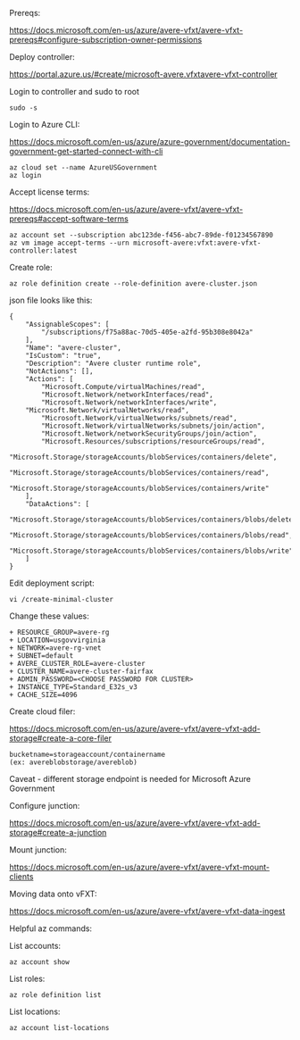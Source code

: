 Prereqs:

https://docs.microsoft.com/en-us/azure/avere-vfxt/avere-vfxt-prereqs#configure-subscription-owner-permissions

Deploy controller:

https://portal.azure.us/#create/microsoft-avere.vfxtavere-vfxt-controller

Login to controller and sudo to root
```
sudo -s
```

Login to Azure CLI:

https://docs.microsoft.com/en-us/azure/azure-government/documentation-government-get-started-connect-with-cli
```
az cloud set --name AzureUSGovernment
az login
```

Accept license terms:

https://docs.microsoft.com/en-us/azure/avere-vfxt/avere-vfxt-prereqs#accept-software-terms

```
az account set --subscription abc123de-f456-abc7-89de-f01234567890
az vm image accept-terms --urn microsoft-avere:vfxt:avere-vfxt-controller:latest
```

Create role:
```
az role definition create --role-definition avere-cluster.json
```
json file looks like this:
```
{
    "AssignableScopes": [
        "/subscriptions/f75a88ac-70d5-405e-a2fd-95b308e8042a"
    ],
    "Name": "avere-cluster",
    "IsCustom": "true",
    "Description": "Avere cluster runtime role",
    "NotActions": [],
    "Actions": [
        "Microsoft.Compute/virtualMachines/read",
        "Microsoft.Network/networkInterfaces/read",
        "Microsoft.Network/networkInterfaces/write",
    "Microsoft.Network/virtualNetworks/read",
        "Microsoft.Network/virtualNetworks/subnets/read",
        "Microsoft.Network/virtualNetworks/subnets/join/action",
        "Microsoft.Network/networkSecurityGroups/join/action",
        "Microsoft.Resources/subscriptions/resourceGroups/read",
        "Microsoft.Storage/storageAccounts/blobServices/containers/delete",
        "Microsoft.Storage/storageAccounts/blobServices/containers/read",
        "Microsoft.Storage/storageAccounts/blobServices/containers/write"
    ],
    "DataActions": [
        "Microsoft.Storage/storageAccounts/blobServices/containers/blobs/delete",
        "Microsoft.Storage/storageAccounts/blobServices/containers/blobs/read",
        "Microsoft.Storage/storageAccounts/blobServices/containers/blobs/write"
    ]
}
```
Edit deployment script:
```
vi /create-minimal-cluster
```

Change these values:
```
+ RESOURCE_GROUP=avere-rg
+ LOCATION=usgovvirginia
+ NETWORK=avere-rg-vnet
+ SUBNET=default
+ AVERE_CLUSTER_ROLE=avere-cluster
+ CLUSTER_NAME=avere-cluster-fairfax
+ ADMIN_PASSWORD=<CHOOSE PASSWORD FOR CLUSTER>
+ INSTANCE_TYPE=Standard_E32s_v3
+ CACHE_SIZE=4096
```

Create cloud filer:

https://docs.microsoft.com/en-us/azure/avere-vfxt/avere-vfxt-add-storage#create-a-core-filer
```
bucketname=storageaccount/containername
(ex: avereblobstorage/avereblob)
```

Caveat - different storage endpoint is needed for Microsoft Azure Government


Configure junction:

https://docs.microsoft.com/en-us/azure/avere-vfxt/avere-vfxt-add-storage#create-a-junction

Mount junction:

https://docs.microsoft.com/en-us/azure/avere-vfxt/avere-vfxt-mount-clients

Moving data onto vFXT:

https://docs.microsoft.com/en-us/azure/avere-vfxt/avere-vfxt-data-ingest



Helpful az commands:

List accounts:
```
az account show
```
List roles:
```
az role definition list
```
List locations:
```
az account list-locations
```
